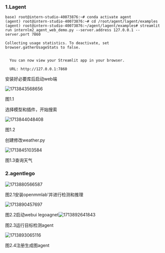 ### 1.Lagent

```
base) root@intern-studio-40073876:~# conda activate agent
(agent) root@intern-studio-40073876:~# cd /root/agent/lagent/examples
(agent) root@intern-studio-40073876:~/agent/lagent/examples# streamlit run internlm2_agent_web_demo.py --server.address 127.0.0.1 --server.port 7860

Collecting usage statistics. To deactivate, set browser.gatherUsageStats to false.


  You can now view your Streamlit app in your browser.

  URL: http://127.0.0.1:7860

```

安装好必要库后启动web端

![1713843568656](image/HW6/1713843568656.png)

图1.1

选择模型和插件，开始搜索

![1713844048408](image/HW6/1713844048408.png)

图1.2

创建修改weather.py

![1713845103584](image/HW6/1713845103584.png)

图1.3查询天气

### 2.agentlego

![1713880566587](image/HW6/1713880566587.png)

图2.1安装openmmlab'并进行检测和推理

![1713890457697](image/HW6/1713890457697.png)

图2.2启动webui legoagnet![1713892641843](image/HW6/1713892641843.png)

图2.3运行目标检测agent


![1713893065116](image/HW6/1713893065116.png)

图2.4注册生成图agent
